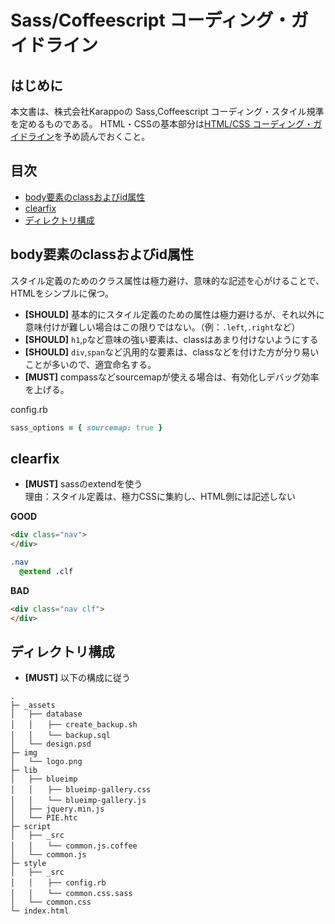 # Sass/Coffeescript コーディング・ガイドライン

## はじめに

本文書は、株式会社Karappoの Sass,Coffeescript コーディング・スタイル規準を定めるものである。
HTML・CSSの基本部分は[HTML/CSS コーディング・ガイドライン](./html.ja.md)を予め読んでおくこと。

## 目次

<!-- MarkdownTOC  -->

- [body要素のclassおよびid属性](#body要素のclassおよびid属性)
- [clearfix](#clearfix)
- [ディレクトリ構成](#ディレクトリ構成)

<!-- /MarkdownTOC -->


## body要素のclassおよびid属性

スタイル定義のためのクラス属性は極力避け、意味的な記述を心がけることで、HTMLをシンプルに保つ。

- **[SHOULD]** 基本的にスタイル定義のための属性は極力避けるが、それ以外に意味付けが難しい場合はこの限りではない。（例：`.left`,`.right`など）
- **[SHOULD]** `h1`,`p`など意味の強い要素は、classはあまり付けないようにする
- **[SHOULD]** `div`,`span`など汎用的な要素は、classなどを付けた方が分り易いことが多いので、適宜命名する。
- **[MUST]** compassなどsourcemapが使える場合は、有効化しデバッグ効率を上げる。

config.rb
```ruby
sass_options = { sourcemap: true }
```

## clearfix

- **[MUST]** sassのextendを使う  
理由：スタイル定義は、極力CSSに集約し、HTML側には記述しない


**GOOD**
```html
<div class="nav">
</div>
```
```sass
.nav
  @extend .clf
```

**BAD**
```html
<div class="nav clf">
</div>
```

## ディレクトリ構成

- **[MUST]** 以下の構成に従う

```
.
├─ _assets
│   ├── database
│   │　　├── create_backup.sh
│   │　　└── backup.sql
│   └── design.psd
├─ img
│   └── logo.png
├─ lib
│   ├── blueimp
│   │　　├── blueimp-gallery.css
│   │　　└── blueimp-gallery.js
│   ├── jquery.min.js
│   └── PIE.htc
├─ script
│   ├── _src
│   │　　└── common.js.coffee
│   └── common.js
├─ style
│   ├── _src
│   │　　├── config.rb
│   │　　└── common.css.sass
│   └── common.css
└─ index.html
```
